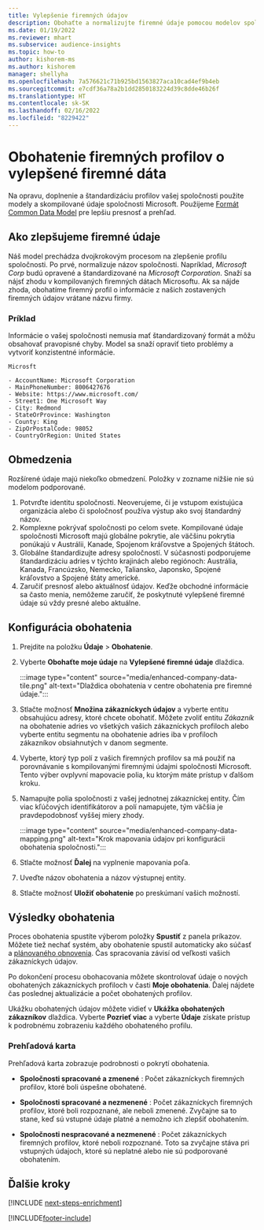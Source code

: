 ```yaml
---
title: Vylepšenie firemných údajov
description: Obohaťte a normalizujte firemné údaje pomocou modelov spoločnosti Microsoft.
ms.date: 01/19/2022
ms.reviewer: mhart
ms.subservice: audience-insights
ms.topic: how-to
author: kishorem-ms
ms.author: kishorem
manager: shellyha
ms.openlocfilehash: 7a576621c71b925bd1563827aca10cad4ef9b4eb
ms.sourcegitcommit: e7cdf36a78a2b1dd2850183224d39c8dde46b26f
ms.translationtype: HT
ms.contentlocale: sk-SK
ms.lasthandoff: 02/16/2022
ms.locfileid: "8229422"
---
```

# <a name="enrichment-of-company-profiles-with-enhanced-company-data"></a>Obohatenie firemných profilov o vylepšené firemné dáta

Na opravu, doplnenie a štandardizáciu profilov vašej spoločnosti použite modely a skompilované údaje spoločnosti Microsoft. Použijeme [Formát Common Data Model](/common-data-model/schema/core/applicationcommon/account) pre lepšiu presnosť a prehľad.

## <a name="how-we-enhance-company-data"></a>Ako zlepšujeme firemné údaje

Náš model prechádza dvojkrokovým procesom na zlepšenie profilu spoločnosti. Po prvé, normalizuje názov spoločnosti. Napríklad, *Microsoft Corp* budú opravené a štandardizované na *Microsoft Corporation*. Snaží sa nájsť zhodu v kompilovaných firemných dátach Microsoftu. Ak sa nájde zhoda, obohatíme firemný profil o informácie z našich zostavených firemných údajov vrátane názvu firmy.


### <a name="example"></a>Príklad

Informácie o vašej spoločnosti nemusia mať štandardizovaný formát a môžu obsahovať pravopisné chyby. Model sa snaží opraviť tieto problémy a vytvoriť konzistentné informácie.

```Input
Microsft
```

```Output
- AccountName: Microsoft Corporation
- MainPhoneNumber: 8006427676
- Website: https://www.microsoft.com/
- Street1: One Microsoft Way
- City: Redmond
- StateOrProvince: Washington
- County: King
- ZipOrPostalCode: 98052
- CountryOrRegion: United States
```

## <a name="limitations"></a>Obmedzenia

Rozšírené údaje majú niekoľko obmedzení. Položky v zozname nižšie nie sú modelom podporované.

1.  Potvrďte identitu spoločnosti. Neoverujeme, či je vstupom existujúca organizácia alebo či spoločnosť používa výstup ako svoj štandardný názov.
2.  Komplexne pokrývať spoločnosti po celom svete. Kompilované údaje spoločnosti Microsoft majú globálne pokrytie, ale väčšinu pokrytia ponúkajú v Austrálii, Kanade, Spojenom kráľovstve a Spojených štátoch.
3.  Globálne štandardizujte adresy spoločností. V súčasnosti podporujeme štandardizáciu adries v týchto krajinách alebo regiónoch: Austrália, Kanada, Francúzsko, Nemecko, Taliansko, Japonsko, Spojené kráľovstvo a Spojené štáty americké.
4.  Zaručiť presnosť alebo aktuálnosť údajov. Keďže obchodné informácie sa často menia, nemôžeme zaručiť, že poskytnuté vylepšené firemné údaje sú vždy presné alebo aktuálne.

## <a name="configure-the-enrichment"></a>Konfigurácia obohatenia

1. Prejdite na položku **Údaje** > **Obohatenie**.

1. Vyberte **Obohaťte moje údaje** na **Vylepšené firemné údaje** dlaždica.

   :::image type="content" source="media/enhanced-company-data-tile.png" alt-text="Dlaždica obohatenia v centre obohatenia pre firemné údaje.":::

1. Stlačte možnosť **Množina zákazníckych údajov** a vyberte entitu obsahujúcu adresy, ktoré chcete obohatiť. Môžete zvoliť entitu *Zákazník* na obohatenie adries vo všetkých vašich zákazníckych profiloch alebo vyberte entitu segmentu na obohatenie adries iba v profiloch zákazníkov obsiahnutých v danom segmente.

1. Vyberte, ktorý typ polí z vašich firemných profilov sa má použiť na porovnávanie s kompilovanými firemnými údajmi spoločnosti Microsoft. Tento výber ovplyvní mapovacie polia, ku ktorým máte prístup v ďalšom kroku.

1.  Namapujte polia spoločnosti z vašej jednotnej zákazníckej entity. Čím viac kľúčových identifikátorov a polí namapujete, tým väčšia je pravdepodobnosť vyššej miery zhody.

    :::image type="content" source="media/enhanced-company-data-mapping.png" alt-text="Krok mapovania údajov pri konfigurácii obohatenia spoločnosti.":::

1. Stlačte možnosť **Ďalej** na vyplnenie mapovania poľa.

1. Uveďte názov obohatenia a názov výstupnej entity.

1. Stlačte možnosť **Uložiť obohatenie** po preskúmaní vašich možností.

## <a name="enrichment-results"></a>Výsledky obohatenia

Proces obohatenia spustíte výberom položky **Spustiť** z panela príkazov. Môžete tiež nechať systém, aby obohatenie spustil automaticky ako súčasť a [plánovaného obnovenia](system.md#schedule-tab). Čas spracovania závisí od veľkosti vašich zákazníckych údajov.

Po dokončení procesu obohacovania môžete skontrolovať údaje o nových obohatených zákazníckych profiloch v časti **Moje obohatenia**. Ďalej nájdete čas poslednej aktualizácie a počet obohatených profilov.

Ukážku obohatených údajov môžete vidieť v **Ukážka obohatených zákazníkov** dlaždica. Vyberte **Pozrieť viac** a vyberte **Údaje** získate prístup k podrobnému zobrazeniu každého obohateného profilu.

### <a name="overview-card"></a>Prehľadová karta

Prehľadová karta zobrazuje podrobnosti o pokrytí obohatenia. 

* **Spoločnosti spracované a zmenené** : Počet zákazníckych firemných profilov, ktoré boli úspešne obohatené.

* **Spoločnosti spracované a nezmenené** : Počet zákazníckych firemných profilov, ktoré boli rozpoznané, ale neboli zmenené. Zvyčajne sa to stane, keď sú vstupné údaje platné a nemožno ich zlepšiť obohatením.

* **Spoločnosti nespracované a nezmenené** : Počet zákazníckych firemných profilov, ktoré neboli rozpoznané. Toto sa zvyčajne stáva pri vstupných údajoch, ktoré sú neplatné alebo nie sú podporované obohatením.

## <a name="next-steps"></a>Ďalšie kroky

[!INCLUDE [next-steps-enrichment](../includes/next-steps-enrichment.md)]

[!INCLUDE[footer-include](../includes/footer-banner.md)]
